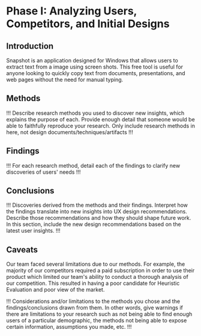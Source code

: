 # Phase I: Analyzing Users, Competitors, and Initial Designs

## Introduction

Snapshot is an application designed for Windows that allows users to extract text from a image using screen shots. This free tool is useful for anyone looking to quickly copy text from documents, presentations, and web pages without the need for manual typing.

## Methods

!!! Describe research methods you used to discover new insights, which explains the purpose of each. Provide enough detail that someone would be able to faithfully reproduce your research. Only include research methods in here, not design documents/techniques/artifacts !!!

## Findings

!!! For each research method, detail each of the findings to clarify new discoveries of users' needs !!!

## Conclusions

!!! Discoveries derived from the methods and their findings. Interpret how the findings translate into new insights into UX design recommendations. Describe those recommendations and how they should shape future work. In this section, include the new design recommendations based on the latest user insights. !!!

## Caveats

Our team faced several limitations due to our methods. For example, the majority of our competitors required a paid subscription in order to use their product which limited our team's ability to conduct a thorough analysis of our competition. This resulted in having a poor candidate for Heuristic Evaluation and poor view of the market.

!!! Considerations and/or limitations to the methods you chose and the findings/conclusions drawn from them. In other words, give warnings if there are limitations to your research such as not being able to find enough users of a particular demographic, the methods not being able to expose certain information, assumptions you made, etc. !!!
